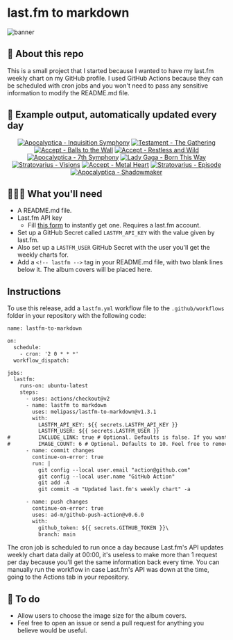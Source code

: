 # last.fm to markdown

![banner](banner.png)

## 🤖 About this repo
This is a small project that I started because I wanted to have my last.fm weekly chart on my GitHub profile. I used GitHub Actions because they can be scheduled with cron jobs and you won't need to pass any sensitive information to modify the README.md file.

## 🎵 Example output, automatically updated every day
<!-- lastfm -->
<p align="center"><a href="https://www.last.fm/music/Apocalyptica/Inquisition+Symphony"><img src="https://lastfm.freetls.fastly.net/i/u/64s/66e7744db7d98d7e218f0269f7f90b94.jpg" title="Apocalyptica - Inquisition Symphony"></a> <a href="https://www.last.fm/music/Testament/The+Gathering"><img src="https://lastfm.freetls.fastly.net/i/u/64s/ad478efd592aa22adb621dce6f5bfee6.png" title="Testament - The Gathering"></a> <a href="https://www.last.fm/music/Accept/Balls+to+the+Wall"><img src="https://lastfm.freetls.fastly.net/i/u/64s/9e732529e2f063d6c934bfb0d24d9c5e.png" title="Accept - Balls to the Wall"></a> <a href="https://www.last.fm/music/Accept/Restless+and+Wild"><img src="https://lastfm.freetls.fastly.net/i/u/64s/0915bf8e6c90df8c2c9110b16b493271.jpg" title="Accept - Restless and Wild"></a> <a href="https://www.last.fm/music/Apocalyptica/7th+Symphony"><img src="https://lastfm.freetls.fastly.net/i/u/64s/f6163add16ca4e89a3149ab82f391949.png" title="Apocalyptica - 7th Symphony"></a> <a href="https://www.last.fm/music/Lady+Gaga/Born+This+Way"><img src="https://lastfm.freetls.fastly.net/i/u/64s/44900f2f1a4f5a9500a329ba8e075b32.jpg" title="Lady Gaga - Born This Way"></a> <a href="https://www.last.fm/music/Stratovarius/Visions"><img src="https://lastfm.freetls.fastly.net/i/u/64s/4640011f936a0a429d7d9b430ff0893c.jpg" title="Stratovarius - Visions"></a> <a href="https://www.last.fm/music/Accept/Metal+Heart"><img src="https://lastfm.freetls.fastly.net/i/u/64s/9a7a239c9e8e422098fb702886fbc91c.png" title="Accept - Metal Heart"></a> <a href="https://www.last.fm/music/Stratovarius/Episode"><img src="https://lastfm.freetls.fastly.net/i/u/64s/71f89b29b378b4daf1545eda33d6ead5.jpg" title="Stratovarius - Episode"></a> <a href="https://www.last.fm/music/Apocalyptica/Shadowmaker"><img src="https://lastfm.freetls.fastly.net/i/u/64s/0115b79ff5844230c24db5a7ab46757f.jpg" title="Apocalyptica - Shadowmaker"></a> </p>

          
## 👩🏽‍💻 What you'll need
* A README.md file.
* Last.fm API key
  * Fill [this form](https://www.last.fm/api/account/create) to instantly get one. Requires a last.fm account.
* Set up a GitHub Secret called ```LASTFM_API_KEY``` with the value given by last.fm.
* Also set up a ```LASTFM_USER``` GitHub Secret with the user you'll get the weekly charts for.
* Add a ```<!-- lastfm -->``` tag in your README.md file, with two blank lines below it. The album covers will be placed here.

## Instructions
To use this release, add a ```lastfm.yml``` workflow file to the ```.github/workflows``` folder in your repository with the following code:
```diff
name: lastfm-to-markdown

on:
  schedule:
    - cron: '2 0 * * *'
  workflow_dispatch:

jobs:
  lastfm:
    runs-on: ubuntu-latest
    steps:
      - uses: actions/checkout@v2
      - name: lastfm to markdown
        uses: melipass/lastfm-to-markdown@v1.3.1
        with:
          LASTFM_API_KEY: ${{ secrets.LASTFM_API_KEY }}
          LASTFM_USER: ${{ secrets.LASTFM_USER }}
#         INCLUDE_LINK: true # Optional. Defaults is false. If you want to include the link to the album page, set this to true.
#         IMAGE_COUNT: 6 # Optional. Defaults to 10. Feel free to remove this line if you want.
      - name: commit changes
        continue-on-error: true
        run: |
          git config --local user.email "action@github.com"
          git config --local user.name "GitHub Action"
          git add -A
          git commit -m "Updated last.fm's weekly chart" -a

      - name: push changes
        continue-on-error: true
        uses: ad-m/github-push-action@v0.6.0
        with:
          github_token: ${{ secrets.GITHUB_TOKEN }}\
          branch: main
```
The cron job is scheduled to run once a day because Last.fm's API updates weekly chart data daily at 00:00, it's useless to make more than 1 request per day because you'll get the same information back every time. You can manually run the workflow in case Last.fm's API was down at the time, going to the Actions tab in your repository.

## 🚧 To do
* Allow users to choose the image size for the album covers.
* Feel free to open an issue or send a pull request for anything you believe would be useful.
